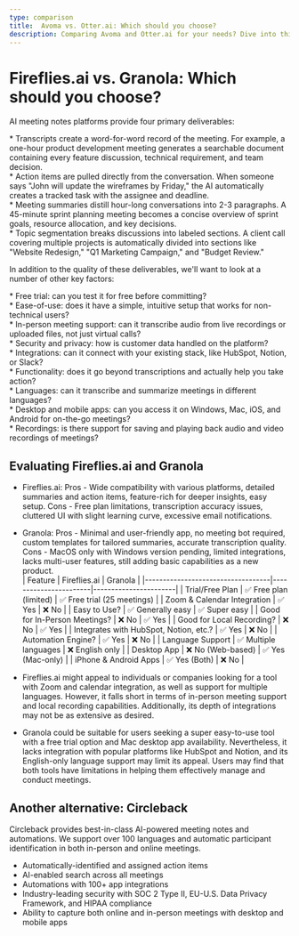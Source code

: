 ```yaml
---
type: comparison
title:  Avoma vs. Otter.ai: Which should you choose?
description: Comparing Avoma and Otter.ai for your needs? Dive into this article to evaluate both tools and discover an alternative, Circleback.
---
```


# Fireflies.ai vs. Granola: Which should you choose?  
AI meeting notes platforms provide four primary deliverables:  
  
* Transcripts create a word-for-word record of the meeting. For example, a one-hour product development meeting generates a searchable document containing every feature discussion, technical requirement, and team decision.  
* Action items are pulled directly from the conversation. When someone says "John will update the wireframes by Friday," the AI automatically creates a tracked task with the assignee and deadline.  
* Meeting summaries distill hour-long conversations into 2-3 paragraphs. A 45-minute sprint planning meeting becomes a concise overview of sprint goals, resource allocation, and key decisions.  
* Topic segmentation breaks discussions into labeled sections. A client call covering multiple projects is automatically divided into sections like "Website Redesign," "Q1 Marketing Campaign," and "Budget Review."  
  
In addition to the quality of these deliverables, we'll want to look at a number of other key factors:  
  
* Free trial: can you test it for free before committing?  
* Ease-of-use: does it have a simple, intuitive setup that works for non-technical users?  
* In-person meeting support: can it transcribe audio from live recordings or uploaded files, not just virtual calls?  
* Security and privacy: how is customer data handled on the platform?  
* Integrations: can it connect with your existing stack, like HubSpot, Notion, or Slack?  
* Functionality: does it go beyond transcriptions and actually help you take action?  
* Languages: can it transcribe and summarize meetings in different languages?  
* Desktop and mobile apps: can you access it on Windows, Mac, iOS, and Android for on-the-go meetings?  
* Recordings: is there support for saving and playing back audio and video recordings of meetings?    
## Evaluating Fireflies.ai and Granola  
- Fireflies.ai: Pros - Wide compatibility with various platforms, detailed summaries and action items, feature-rich for deeper insights, easy setup. Cons - Free plan limitations, transcription accuracy issues, cluttered UI with slight learning curve, excessive email notifications.
- Granola: Pros - Minimal and user-friendly app, no meeting bot required, custom templates for tailored summaries, accurate transcription quality. Cons - MacOS only with Windows version pending, limited integrations, lacks multi-user features, still adding basic capabilities as a new product.  
| Feature                           | Fireflies.ai          | Granola               |
|-----------------------------------|-----------------------|-----------------------|
| Trial/Free Plan                   | ✅ Free plan (limited) | ✅ Free trial (25 meetings) |
| Zoom & Calendar Integration       | ✅ Yes                | ❌ No                  |
| Easy to Use?                      | ✅ Generally easy     | ✅ Super easy         |
| Good for In-Person Meetings?      | ❌ No                 | ✅ Yes                |
| Good for Local Recording?         | ❌ No                 | ✅ Yes                |
| Integrates with HubSpot, Notion, etc.? | ✅ Yes           | ❌ No                  |
| Automation Engine?                | ✅ Yes                | ❌ No                  |
| Language Support                  | ✅ Multiple languages | ❌ English only       |
| Desktop App                       | ❌ No (Web-based)     | ✅ Yes (Mac-only)     |
| iPhone & Android Apps             | ✅ Yes (Both)         | ❌ No                 |  
- Fireflies.ai might appeal to individuals or companies looking for a tool with Zoom and calendar integration, as well as support for multiple languages. However, it falls short in terms of in-person meeting support and local recording capabilities. Additionally, its depth of integrations may not be as extensive as desired.

- Granola could be suitable for users seeking a super easy-to-use tool with a free trial option and Mac desktop app availability. Nevertheless, it lacks integration with popular platforms like HubSpot and Notion, and its English-only language support may limit its appeal. Users may find that both tools have limitations in helping them effectively manage and conduct meetings.  
## Another alternative: Circleback  
Circleback provides best-in-class AI-powered meeting notes and automations. We support over 100 languages and automatic participant identification in both in-person and online meetings.  
  
* Automatically-identified and assigned action items  
* AI-enabled search across all meetings  
* Automations with 100+ app integrations  
* Industry-leading security with SOC 2 Type II, EU-U.S. Data Privacy Framework, and HIPAA compliance  
* Ability to capture both online and in-person meetings with desktop and mobile apps  